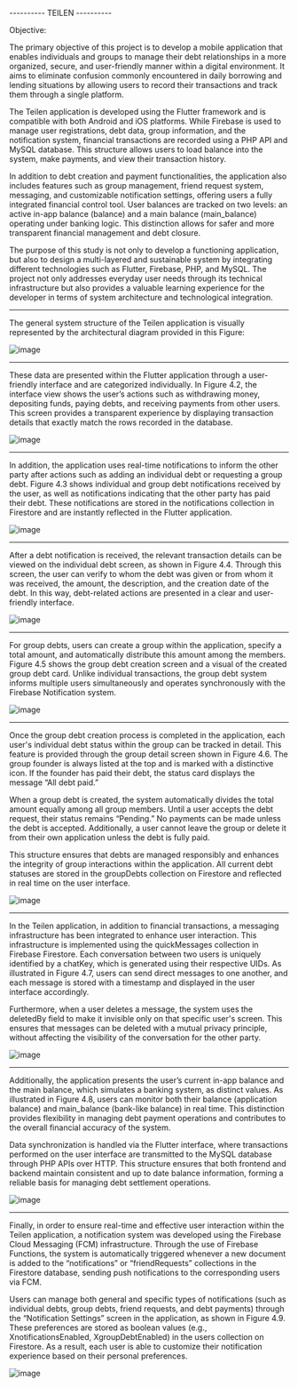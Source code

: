 
---------- TEILEN ----------


Objective:

   The primary objective of this project is to develop a mobile application that enables individuals and groups to manage their debt relationships in a more organized, secure, and user-friendly manner within a digital environment. It aims to eliminate confusion commonly encountered in daily borrowing and lending situations by allowing users to record their transactions and track them through a single platform.

   The Teilen application is developed using the Flutter framework and is compatible with both Android and iOS platforms. While Firebase is used to manage user registrations, debt data, group information, and the notification system, financial transactions are recorded using a PHP API and MySQL database. This structure allows users to load balance into the system, make payments, and view their transaction history.

   In addition to debt creation and payment functionalities, the application also includes features such as group management, friend request system, messaging, and customizable notification settings, offering users a fully integrated financial control tool. User balances are tracked on two levels: an active in-app balance (balance) and a main balance (main_balance) operating under banking logic. This distinction allows for safer and more transparent financial management and debt closure.

   The purpose of this study is not only to develop a functioning application, but also to design a multi-layered and sustainable system by integrating different technologies such as Flutter, Firebase, PHP, and MySQL. The project not only addresses everyday user needs through its technical infrastructure but also provides a valuable learning experience for the developer in terms of system architecture and technological integration.



-------------------------------------------------------------------------------------------------

   The general system structure of the Teilen application is visually represented by the architectural diagram provided in this Figure:

![image](https://github.com/user-attachments/assets/e9229716-af1e-4568-be8b-b0608be40af3)

-------------------------------------------------------------------------------------------------

   These data are presented within the Flutter application through a user-friendly interface and are categorized individually. In Figure 4.2, the interface view shows the user’s actions such as withdrawing money, depositing funds, paying debts, and receiving payments from other users. This screen provides a transparent experience by displaying transaction details that exactly match the rows recorded in the database.

![image](https://github.com/user-attachments/assets/1e772a84-233b-423e-b5e3-a55aae1a5cc7)

-------------------------------------------------------------------------------------------------

   In addition, the application uses real-time notifications to inform the other party after actions such as adding an individual debt or requesting a group debt. Figure 4.3 shows individual and group debt notifications received by the user, as well as notifications indicating that the other party has paid their debt. These notifications are stored in the notifications collection in Firestore and are instantly reflected in the Flutter application.

![image](https://github.com/user-attachments/assets/b940175b-8b45-422c-bd34-7fd666ef7405)

-------------------------------------------------------------------------------------------------

   After a debt notification is received, the relevant transaction details can be viewed on the individual debt screen, as shown in Figure 4.4. Through this screen, the user can verify to whom the debt was given or from whom it was received, the amount, the description, and the creation date of the debt. In this way, debt-related actions are presented in a clear and user-friendly interface.

![image](https://github.com/user-attachments/assets/60f1bead-b240-4ff5-a502-15699875133f)

-------------------------------------------------------------------------------------------------

   For group debts, users can create a group within the application, specify a total amount, and automatically distribute this amount among the members. Figure 4.5 shows the group debt creation screen and a visual of the created group debt card. Unlike individual transactions, the group debt system informs multiple users simultaneously and operates synchronously with the Firebase Notification system.

![image](https://github.com/user-attachments/assets/68c115da-a537-41ae-9535-7a8fb28ca585)

-------------------------------------------------------------------------------------------------

   Once the group debt creation process is completed in the application, each user's individual debt status within the group can be tracked in detail. This feature is provided through the group detail screen shown in Figure 4.6. The group founder is always listed at the top and is marked with a distinctive icon. If the founder has paid their debt, the status card displays the message “All debt paid.”

   When a group debt is created, the system automatically divides the total amount equally among all group members. Until a user accepts the debt request, their status remains “Pending.” No payments can be made unless the debt is accepted. Additionally, a user cannot leave the group or delete it from their own application unless the debt is fully paid.

   This structure ensures that debts are managed responsibly and enhances the integrity of group interactions within the application. All current debt statuses are stored in the groupDebts collection on Firestore and reflected in real time on the user interface.

![image](https://github.com/user-attachments/assets/666561c7-19fa-4abc-8f77-807e01298917)

-------------------------------------------------------------------------------------------------

   In the Teilen application, in addition to financial transactions, a messaging infrastructure has been integrated to enhance user interaction. This infrastructure is implemented using the quickMessages collection in Firebase Firestore. Each conversation between two users is uniquely identified by a chatKey, which is generated using their respective UIDs. As illustrated in Figure 4.7, users can send direct messages to one another, and each message is stored with a timestamp and displayed in the user interface accordingly.

   Furthermore, when a user deletes a message, the system uses the deletedBy field to make it invisible only on that specific user's screen. This ensures that messages can be deleted with a mutual privacy principle, without affecting the visibility of the conversation for the other party.

![image](https://github.com/user-attachments/assets/1f330240-ea6e-4add-a29e-3029c59c0880)

-------------------------------------------------------------------------------------------------
   
   Additionally, the application presents the user’s current in-app balance and the main balance, which simulates a banking system, as distinct values. As illustrated in Figure 4.8, users can monitor both their balance (application balance) and main_balance (bank-like balance) in real time. This distinction provides flexibility in managing debt payment operations and contributes to the overall financial accuracy of the system.

   Data synchronization is handled via the Flutter interface, where transactions performed on the user interface are transmitted to the MySQL database through PHP APIs over HTTP. This structure ensures that both frontend and backend maintain consistent and up to date balance information, forming a reliable basis for managing debt settlement operations.

![image](https://github.com/user-attachments/assets/f7d02ff9-f276-451f-b74a-f2188af32d81)

-------------------------------------------------------------------------------------------------

   Finally, in order to ensure real-time and effective user interaction within the Teilen application, a notification system was developed using the Firebase Cloud Messaging (FCM) infrastructure. Through the use of Firebase Functions, the system is automatically triggered whenever a new document is added to the “notifications” or “friendRequests” collections in the Firestore database, sending push notifications to the corresponding users via FCM.

   Users can manage both general and specific types of notifications (such as individual debts, group debts, friend requests, and debt payments) through the “Notification Settings” screen in the application, as shown in Figure 4.9. These preferences are stored as boolean values (e.g., XnotificationsEnabled, XgroupDebtEnabled) in the users collection on Firestore. As a result, each user is able to customize their notification experience based on their personal preferences.

![image](https://github.com/user-attachments/assets/abec89a5-b26b-4f70-b6a3-bd29581b952a)







